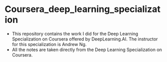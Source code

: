 # Coursera_deep_learning_specialization

  - This repository contains the work I did for the Deep Learning Specialization on Coursera offered by DeepLearning.AI. The instructor for this specialization is Andrew Ng.
  - All the notes are taken directly from the Deep Learning Specialization on Coursera.

